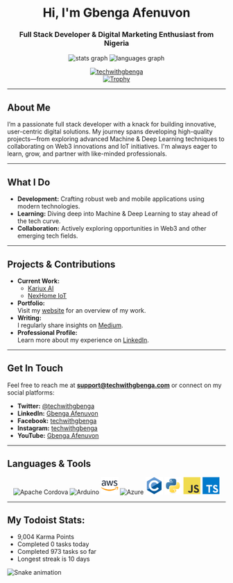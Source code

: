 <h1 align="center">Hi, I'm Gbenga Afenuvon</h1>
<h3 align="center">Full Stack Developer & Digital Marketing Enthusiast from Nigeria</h3>

<div align="center">
  <img src="https://github-readme-stats.vercel.app/api?username=techwithgbenga&hide_title=false&hide_rank=false&show_icons=true&include_all_commits=true&count_private=true&disable_animations=false&theme=dracula&locale=en&hide_border=false" height="150" alt="stats graph"  />
  <img src="https://github-readme-stats.vercel.app/api/top-langs?username=techwithgbenga&locale=en&hide_title=false&layout=compact&card_width=320&langs_count=5&theme=dracula&hide_border=false" height="150" alt="languages graph"  />
</div>

<p align="center">
  <a href="https://github.com/techwithgbenga">
    <img src="https://komarev.com/ghpvc/?username=techwithgbenga&label=Profile%20views&color=0e75b6&style=flat" alt="techwithgbenga" />
  </a>
  <br />
  <a href="https://github.com/techwithgbenga">
    <img src="https://github-profile-trophy.vercel.app/?username=techwithgbenga" alt="Trophy" />
  </a>
</p>

---

## About Me

I’m a passionate full stack developer with a knack for building innovative, user-centric digital solutions. My journey spans developing high-quality projects—from exploring advanced Machine & Deep Learning techniques to collaborating on Web3 innovations and IoT initiatives. I'm always eager to learn, grow, and partner with like-minded professionals.

---

## What I Do

- **Development:** Crafting robust web and mobile applications using modern technologies.
- **Learning:** Diving deep into Machine & Deep Learning to stay ahead of the tech curve.
- **Collaboration:** Actively exploring opportunities in Web3 and other emerging tech fields.

---

## Projects & Contributions

- **Current Work:**  
  - [Kariux AI](https://github.com/techwithgbenga/kariux-ai)  
  - [NexHome IoT](https://github.com/techwithgbenga/nexhome-iot)
- **Portfolio:**  
  Visit my [website](https://techwithgbenga.com/) for an overview of my work.
- **Writing:**  
  I regularly share insights on [Medium](https://medium.com/@techwithgbenga).
- **Professional Profile:**  
  Learn more about my experience on [LinkedIn](https://www.linkedin.com/in/techwithgbenga/).

---

## Get In Touch

Feel free to reach me at **support@techwithgbenga.com** or connect on my social platforms:

- **Twitter:** [@techwithgbenga](https://twitter.com/techwithgbenga)
- **LinkedIn:** [Gbenga Afenuvon](https://www.linkedin.com/in/techwithgbenga/)
- **Facebook:** [techwithgbenga](https://www.facebook.com/techwithgbenga/)
- **Instagram:** [techwithgbenga](https://www.instagram.com/techwithgbenga/)
- **YouTube:** [Gbenga Afenuvon](https://www.youtube.com/@gbengaafenuvon)

---

## Languages & Tools

<p align="center">
  <img src="https://www.vectorlogo.zone/logos/apache_cordova/apache_cordova-icon.svg" alt="Apache Cordova" width="40" height="40"/>
  <img src="https://cdn.worldvectorlogo.com/logos/arduino-1.svg" alt="Arduino" width="40" height="40"/>
  <img src="https://raw.githubusercontent.com/devicons/devicon/master/icons/amazonwebservices/amazonwebservices-original-wordmark.svg" alt="AWS" width="40" height="40"/>
  <img src="https://www.vectorlogo.zone/logos/microsoft_azure/microsoft_azure-icon.svg" alt="Azure" width="40" height="40"/>
  <img src="https://raw.githubusercontent.com/devicons/devicon/master/icons/c/c-original.svg" alt="C" width="40" height="40"/>
  <img src="https://raw.githubusercontent.com/devicons/devicon/master/icons/python/python-original.svg" alt="Python" width="40" height="40"/>
  <img src="https://raw.githubusercontent.com/devicons/devicon/master/icons/javascript/javascript-original.svg" alt="JavaScript" width="40" height="40"/>
  <img src="https://raw.githubusercontent.com/devicons/devicon/master/icons/typescript/typescript-original.svg" alt="TypeScript" width="40" height="40"/>
  <!-- Add or remove icons as needed -->
</p>

---

## My Todoist Stats:

- 9,004 Karma Points
- Completed 0 tasks today
- Completed 973 tasks so far
- Longest streak is 10 days

<img src="https://raw.githubusercontent.com/maurodesouza/maurodesouza/output/snake.svg" alt="Snake animation" />
